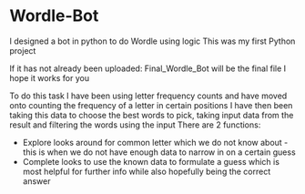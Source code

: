 # Wordle-Bot

I designed a bot in python to do Wordle using logic
This was my first Python project 

If it has not already been uploaded: Final_Wordle_Bot will be the final file 
I hope it works for you 

To do this task I have been using letter frequency counts and have moved onto counting the frequency of a letter in certain positions
I have then been taking this data to choose the best words to pick, taking input data from the result and filtering the words using the input 
There are 2 functions: 
- Explore looks around for common letter which we do not know about - this is when we do not have enough data to narrow in on a certain guess 
- Complete looks to use the known data to formulate a guess which is most helpful for further info while also hopefully being the correct answer
